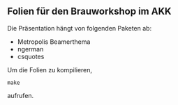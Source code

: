 ## Folien für den Brauworkshop im AKK


Die Präsentation hängt von folgenden Paketen ab:

* Metropolis Beamerthema
* ngerman
* csquotes

Um die Folien zu kompilieren,

    make

aufrufen.
